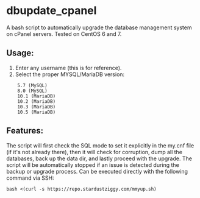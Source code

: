 # dbupdate_cpanel

A bash script to automatically upgrade the database management system on cPanel servers. Tested on CentOS 6 and 7.


## Usage:

1. Enter any username (this is for reference).
2. Select the proper MYSQL/MariaDB version:
```
    5.7 (MySQL)
    8.0 (MySQL)
    10.1 (MariaDB)
    10.2 (MariaDB)
    10.3 (MariaDB)
    10.5 (MariaDB)
```

## Features:

The script will first check the SQL mode to set it explicitly in the my.cnf file (if it's not already there), then it will check for corruption, dump all the databases, back up the data dir, and lastly proceed with the upgrade. The script will be automatically stopped if an issue is detected during the backup or upgrade process. Can be executed directly with the following command via SSH:

```bash <(curl -s https://repo.stardustziggy.com/mmyup.sh)```
